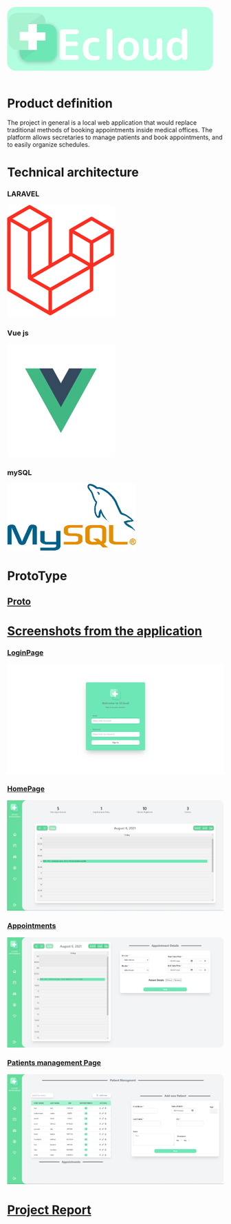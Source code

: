 ![plugin](readmePics/appLogo.png)
<br>
<br>



# Product definition

The project in general is a local web application that would replace traditional methods of booking appointments inside medical offices. The platform allows secretaries to manage patients and book appointments, and to easily organize schedules.

# Technical architecture

### LARAVEL

![plugin](readmePics/laravel.png)

### Vue js

![plugin](readmePics/vuejs.png)

### mySQL

![plugin](readmePics/mysql.png)

# ProtoType
## <a href = "https://www.figma.com/file/q4ttuQ4DDdVPpGpQcmgo74/medical-cabinet-appointment?node-id=0%3A1">Proto

# Screenshots from the application

### LoginPage

![plugin](readmePics/loginPage.PNG)

### HomePage

![plugin](readmePics/homePage.PNG)

### Appointments

![plugin](readmePics/calendarPage.PNG)

### Patients management Page

![plugin](readmePics/patient.PNG)

# <a href= "https://docs.google.com/document/d/10oBW3X8WAPsGD9xTWBH_BDqWEWevMtQYoIMQmN2y-pU/edit?usp=sharing">Project Report

